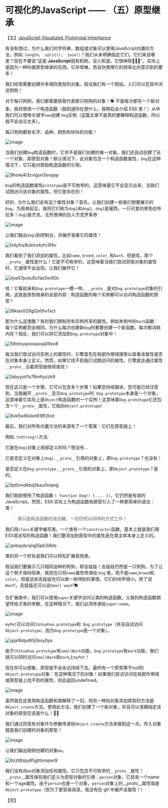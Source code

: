 # 可视化的JavaScript —— （五）原型继承

【五】[JavaScript Visualized: Prototypal Inheritance](https://dev.to/lydiahallie/javascript-visualized-prototypal-inheritance-47co)

有没有想过，为什么我们的字符串，数组或对象可以使用JavaScript内置的方法，例如`.length`，`.split()`，`.join()`？我们从未明确指定它们，它们来自哪里？现在不要说“这是 **JavaScript**固有机制，没人知道，它很神奇🧚🏻‍♂️”，实际上是因为一种叫做原型继承的东西。它非常棒，而且你使用它的频率比你意识到的要多！

我们经常需要创建许多相同类型的对象。假设我们有一个网站，人们可以在其中浏览狗狗！

对于每只狗狗，我们都需要获取代表那只狗狗的对象！🐕 不是每次都写一个新对象，我将使用一个构造函数（我知道你在想什么，我稍后会介绍 ES6 类！）从中我们可以使用关键字`new`创建 `Dog`实例（这篇文章不是真的要解释构造函数，所以我不会谈论太多）。

每只狗狗都有名字、品种、颜色和吠叫的功能！

![image](https://user-images.githubusercontent.com/23453305/120296586-dbca1a80-c2fa-11eb-9647-aa8fc0cbd29e.png)

当我们创建`Dog`构造函数时，它并不是我们创建的唯一对象。我们还自动创建了另一个对象，即原型对象！默认情况下，此对象包含一个构造函数属性，`Dog`在这种情况下，它只是对原始构造函数的引用。

![9howj4i3zvlgun3svppp](https://user-images.githubusercontent.com/23453305/120297073-52671800-c2fb-11eb-8e73-cca62e4af6a5.gif)

`Dog`的构造函数属性`prototype`是不可枚举的，这意味着它不会显示出来，当我们试图访问该对象的属性。但它是存在的！

好的.. 为什么我们会有这个属性对象？首先，让我们创建一些我们想要展示的`Dog`。为简单起见，我将它们称为`dog1`和`dog2`。`dog1`是黛西，一只可爱的黑色拉布拉多！`dog2`是杰克，无所畏惧的白人杰克罗素😎

![image](https://user-images.githubusercontent.com/23453305/120297930-2c8e4300-c2fc-11eb-920c-ede79453afad.png)

让我们输出`dog1`到控制台，并展开查看它的属性！

![tt4yfoz8ckmxfofv3f9v](https://user-images.githubusercontent.com/23453305/120298315-8f7fda00-c2fc-11eb-95ff-3e4627875c62.gif)

我们看到了我们添加的属性，比如`name`, `breed`, `color`, 和`bark`.. 但是哇，那个`__proto__`属性是什么！它是不可枚举的，这意味着当我们尝试获取对象的属性时，它通常不会出现。让我们展开它！

![dye57pcku5cfaz0er60c](https://user-images.githubusercontent.com/23453305/120298328-93136100-c2fc-11eb-817e-3d67c8984680.gif)

哇！它看起来和`Dog.prototype`一模一样。`__proto__`是对`Dog.prototype`对象的引用。这就是原型继承的全部内容：构造函数的每个实例都可以访问构造函数的原型！

![t6kiav029gl2e0hv1xct](https://user-images.githubusercontent.com/23453305/120299540-ab37b000-c2fd-11eb-8ee1-a2b0a6b349b9.gif)

那为什么这很酷？有时我们拥有所有实例共享的属性。例如本例中的`bark`函数：每个实例都完全相同，为什么每次创建新`Dog`时都要创建一个新函数，每次都消耗内存？相反，我们可以将它添加到`Dog.prototype`对象中！

![59nlnyqioosaowj09xn8](https://user-images.githubusercontent.com/23453305/120300361-6fe9b100-c2fe-11eb-8646-16862057d05d.gif)

每当我们尝试访问实例上的属性时，引擎首先在局部作用域搜索以查看该属性是否在对象本身上定义。然而，如果它找不到我们试图访问的属性，引擎就会通过属性`__proto__`沿着原型链继续查找！

![fabyyjot1s78mttyzzk8](https://user-images.githubusercontent.com/23453305/120300362-6fe9b100-c2fe-11eb-8139-cd6b3c5121bd.gif)

现在这只是一个步骤，它可以包含多个步骤！如果您持续跟进，您可能已经注意到，当我展开`__proto__`显示`Dog.prototype`时. `Dog.prototype`本身是一个对象，这意味着它实际上是`Object`构造函数的一个实例！这意味着`Dog.prototype`它还包含一个`__proto__`属性，它指向`Object.prototype`!

![8vk5w6loliot818f2lcd](https://user-images.githubusercontent.com/23453305/120301841-dc18e480-c2ff-11eb-9bc2-9f4a617f2a23.gif)

最后，我们对所有内置方法的来源有了一个答案：它们在原型链上！

例如`.toString()`方法:

它是在`dog1`对象上局部定义的吗？嗯没有...

它是否定义在对象上`dog1.__proto__`引用的对象上，即`Dog.prototype`？也没有！

是否定义在`Dog.prototype.__proto__`引用的对象上，即`Object.prototype`？是的。

![fpt5nndkbq5kau0nqeqj](https://user-images.githubusercontent.com/23453305/120302329-606b6780-c300-11eb-820f-a6634abe604a.gif)

我们刚刚使用了构造函数 `( function Dog() { ... })`，它仍然是有效的 JavaScript。然而，ES6 实际上为构造函数和原型引入了一种更简单的语法：类！

> 类只是构造函数的语法糖。一切仍然以同样的方式工作！

我们用`class`关键字编写类。一个类有一个`constructor`函数，基本上就是我们用ES5语法写的构造函数！我们要添加到原型中的属性是在类主体本身上定义的。

![qnbqubcipqjl5pb3i8ds](https://user-images.githubusercontent.com/23453305/120302998-01f2b900-c301-11eb-8167-b6b962dec46e.gif)

类的另一个好处是我们可以轻松扩展其他类。

假设我们要展示几只相同品种的狗狗，即吉娃娃！吉娃娃仍然是一只狗狗。为了让这个例子保持简单，我现在只将`name`属性传递给 `Dog` 类，而不是`name`,`breed`和`color`。但是这些吉娃娃也可以做一些特别的事情，它们的吠声很小。除了说`Woof`!，吉娃娃还可以说`Small woof`!🐕

在扩展类中，我们可以使用`super`关键字访问父类的构造函数。父类的构造函数期望传给子类的参数，在这种情况下，我们必须传递给`super:name`。

![image](https://user-images.githubusercontent.com/23453305/120303941-e50ab580-c301-11eb-9594-316317a3b167.png)

`myPet`可以访问`Chihuahua.prototype`和` Dog.prototype`（并且自动访问`Object.prototype`，因为`Dog.prototype`是一个对象）。

![qija16dju8t5j1ksy0ps](https://user-images.githubusercontent.com/23453305/120304149-1a170800-c302-11eb-85bc-ccf766ce2eef.gif)

由于`Chihuahua.prototype`有`smallBark`功能，`Dog.prototype`有`bark`功能，我们就可以同时访问`smallBark`和`bark`上`myPet`！

现在你可以想象，原型链不会永远持续下去。最终有一个原型等于null的`Object.prototype`对象：在这种情况下的对象！如果我们尝试访问在局部作用域或原型链上找不到的属性，则会返回undefined。

![image](https://github.com/xszi/frontend-translation-stat/blob/main/proto.gif)

虽然我在这里用构造函数和类解释了一切，但另一种向对象添加原型的方法是`Object.create`方法。使用此方法，我们创建了一个新对象，并且可以准确指定该对象的原型应该是什么！💪🏼

我们通过将现有对象作为参数传递给`Object.create`方法来做到这一点。传入对象就是我们创建的对象的原型！

![image](https://user-images.githubusercontent.com/23453305/120305012-dffa3600-c302-11eb-804c-8e28a87f58f7.png)

让我们输出刚刚创建的对象`me`。

![6zzt8zpy85gtitxmpwi9](https://user-images.githubusercontent.com/23453305/120305334-35364780-c303-11eb-9811-7ba72cb73706.gif)

我们没有向`me`对象添加任何属性，它只包含不可枚举的`__proto__`属性！`__proto_`_属性保存我们定义为原型对象的引用：`person`对象，它具有一个name和一个age属性。由于`person`也是一个对象，`person`对象上的__proto__属性值是`Object.prototype`（但为了更容易阅读，我没有在 gif 中展开该属性！）

【完】